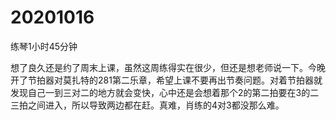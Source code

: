 # 20201016

练琴1小时45分钟

想了良久还是约了周末上课，虽然这周练得实在很少，但还是想老师说一下。今晚开了节拍器对莫扎特的281第二乐章，希望上课不要再出节奏问题。对着节拍器就发现自己一到三对二的地方就会变快，心中还是会想着那个2的第二拍要在3的二三拍之间进入，所以导致两边都在赶。真难，肖练的4对3都没那么难。
